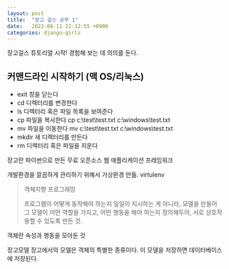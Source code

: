 ```yaml
---
layout: post
title:  "장고 걸스 공부 1"
date:   2022-08-11 22:12:55 +0900
categories: django-girls
---
```





장고걸스 튜토리얼 시작!
경험해 보는 데 의의를 둔다.


## 커맨드라인 시작하기 (맥 OS/리눅스)
* exit 창을 닫는다
* cd 디렉터리를 변경한다
* ls 디렉터리 혹은 파일 목록을 보여준다
* cp 파일을 복사한다 cp c:\test\test.txt c:\windows\test.txt
* mv 파일을 이동한다 mv c:\test\test.txt c:\windows\test.txt
* mkdir 새 디렉터리를 만든다
* rm 디렉터리 혹은 파일을 지운다


장고란 파이썬으로 만든 무료 오픈소스 웹 애플리케이션 프레임워크

개발환경을 깔끔하게 관리하기 위해서 가상환경 만듦. virtulenv


> 객체지향 프로그래밍
>
> 프로그램이 어떻게 동작해야 하는지 일일이 지시하는 게 아니라, 모델을 만들어 그 모델이 어떤 역할을 가지고, 어떤 행동을 해야 하는지 정의해두어, 서로 상호작용할 수 있도록 만든 것.

객체란 속성과 행동을 모아둔 것


장고모델
장고에서의 모델은 객체의 특별한 종류이다. 이 모델을 저장하면 데이터베이스에 저장된다.





